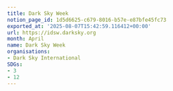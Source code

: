 ```yaml
---
title: Dark Sky Week
notion_page_id: 1d5d6625-c679-8016-b57e-e87bfe45fc73
exported_at: '2025-08-07T15:42:59.116412+00:00'
url: https://idsw.darksky.org
month: April
name: Dark Sky Week
organisations:
- Dark Sky International
SDGs:
- 3
- 12
---
```


